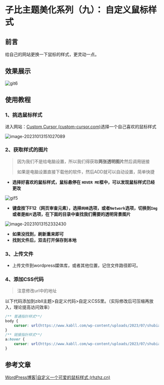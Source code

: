 # 子比主题美化系列（九）： 自定义鼠标样式

## 前言

给自己的网站更换一下鼠标的样式，更灵动一点。

## 效果展示

![git6](https://lskypro-1309218011.cos.ap-shanghai.myqcloud.com/2023/10/13/6528f57e28b76.gif)

## 使用教程

### 1、挑选鼠标样式

进入网站：[Custom Cursor (custom-cursor.com)](https://custom-cursor.com/)选择一个自己喜欢的鼠标样式

![image-20231013151027089](https://lskypro-1309218011.cos.ap-shanghai.myqcloud.com/2023/10/13/6528ed65146da.png)

### 2、获取样式的图片

> 因为我们不是给电脑设置，所以我们得获取**两张透明图片**然后调用链接
>
> 如果是电脑设置直接下载他的软件，然后ADD就可以自动设置，简单快捷

- **选择好喜欢的鼠标样式，鼠标悬停在 `HOVER ME`框中，可以发现鼠标样式已经更改**

![gif5](https://lskypro-1309218011.cos.ap-shanghai.myqcloud.com/2023/10/13/6528ef41952e6.gif)

- **键盘按下F12（网页审查元素），选择`网络`选项，或者`Network`选项，切换到`Img`或者是`图片`选项，在下面的目录中查找我们需要的透明背景图片**

![image-20231013152332430](https://lskypro-1309218011.cos.ap-shanghai.myqcloud.com/2023/10/13/6528f07625465.png)

- **如果没找到，刷新重来即可**
- **找到文件后，双击打开保存到本地**

### 3、上传文件

- 上传文件到wordpress媒体库，或者其他位置，记住文件路径即可。

### 4、添加CSS代码

> 注意修改url中的地址
>

以下代码添加到zibll主题>自定义代码>自定义CSS里。（实际修改后可压缩再放入，理论提高访问效率）

```css
/** 普通指针样式**/
body {
	cursor: url(https://www.kabll.com/wp-content/uploads/2023/07/shubiao_1.png), default;
}
/** 链接指针样式**/
a:hover {
	cursor: url(https://www.kabll.com/wp-content/uploads/2023/07/shubiao_2.png), pointer;
}
```

## 参考文章

[WordPress博客|自定义一个可爱的鼠标样式 (rhzhz.cn)](https://www.rhzhz.cn/?p=622)